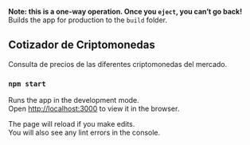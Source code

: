 **Note: this is a one-way operation. Once you `eject`, you can’t go back!**
Builds the app for production to the `build` folder.<br />

## Cotizador de Criptomonedas

Consulta de precios de las diferentes criptomonedas del mercado.

### `npm start`

Runs the app in the development mode.<br />
Open [http://localhost:3000](http://localhost:3000) to view it in the browser.

The page will reload if you make edits.<br />
You will also see any lint errors in the console.
